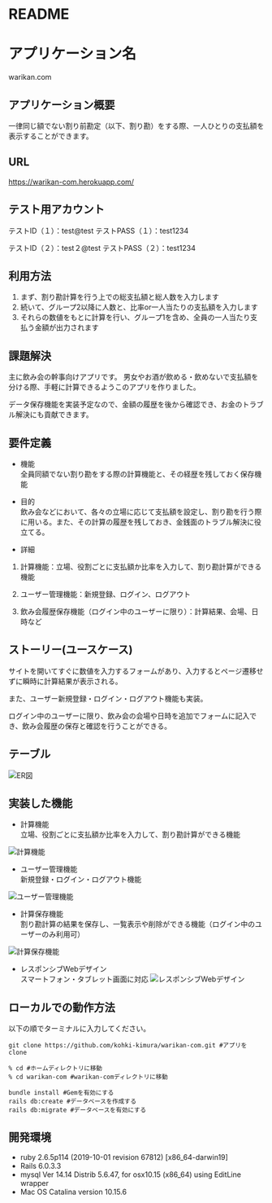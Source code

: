 # README


# アプリケーション名
warikan.com


## アプリケーション概要
一律同じ額でない割り前勘定（以下、割り勘）をする際、一人ひとりの支払額を表示することができます。

## URL
https://warikan-com.herokuapp.com/

## テスト用アカウント
テストID（１）：test@test
テストPASS（１）：test1234

テストID（２）：test２@test
テストPASS（２）：test1234

## 利用方法

1. まず、割り勘計算を行う上での総支払額と総人数を入力します
1. 続いて、グループ2以降に人数と、比率or一人当たりの支払額を入力します
1. それらの数値をもとに計算を行い、グループ1を含め、全員の一人当たり支払う金額が出力されます

## 課題解決

主に飲み会の幹事向けアプリです。
男女やお酒が飲める・飲めないで支払額を分ける際、手軽に計算できるようこのアプリを作りました。

データ保存機能を実装予定なので、金額の履歴を後から確認でき、お金のトラブル解決にも貢献できます。

## 要件定義

* 機能  
全員同額でない割り勘をする際の計算機能と、その経歴を残しておく保存機能

* 目的  
飲み会などにおいて、各々の立場に応じて支払額を設定し、割り勘を行う際に用いる。また、その計算の履歴を残しておき、金銭面のトラブル解決に役立てる。

* 詳細  
1. 計算機能：立場、役割ごとに支払額か比率を入力して、割り勘計算ができる機能

1. ユーザー管理機能：新規登録、ログイン、ログアウト

1. 飲み会履歴保存機能（ログイン中のユーザーに限り）：計算結果、会場、日時など

## ストーリー(ユースケース)

サイトを開いてすぐに数値を入力するフォームがあり、入力するとページ遷移せずに瞬時に計算結果が表示される。

また、ユーザー新規登録・ログイン・ログアウト機能も実装。

ログイン中のユーザーに限り、飲み会の会場や日時を追加でフォームに記入でき、飲み会履歴の保存と確認を行うことができる。

## テーブル

![ER図](https://user-images.githubusercontent.com/70509887/95564074-3b687280-0a59-11eb-871a-3606ce9daf35.png)

## 実装した機能
* 計算機能  
立場、役割ごとに支払額か比率を入力して、割り勘計算ができる機能

![計算機能](https://user-images.githubusercontent.com/70509887/97251586-83eea100-184b-11eb-8f7e-6504391c520a.gif)

* ユーザー管理機能  
新規登録・ログイン・ログアウト機能

![ユーザー管理機能](https://user-images.githubusercontent.com/70509887/97251598-881abe80-184b-11eb-9fb2-a68c2edf0b72.gif)

* 計算保存機能  
割り勘計算の結果を保存し、一覧表示や削除ができる機能（ログイン中のユーザーのみ利用可）

![計算保存機能](https://user-images.githubusercontent.com/70509887/97251632-98329e00-184b-11eb-8a46-1579481ab3d6.gif)

* レスポンシブWebデザイン  
スマートフォン・タブレット画面に対応
![レスポンシブWebデザイン](https://user-images.githubusercontent.com/70509887/97251639-99fc6180-184b-11eb-800e-03462b93044e.gif)


## ローカルでの動作方法

以下の順でターミナルに入力してください。

```
git clone https://github.com/kohki-kimura/warikan-com.git #アプリをclone

% cd #ホームディレクトリに移動
% cd warikan-com #warikan-comディレクトリに移動

bundle install #Gemを有効にする
rails db:create #データベースを作成する
rails db:migrate #データベースを有効にする
```

## 開発環境
* ruby 2.6.5p114 (2019-10-01 revision 67812) [x86_64-darwin19]
* Rails 6.0.3.3
* mysql  Ver 14.14 Distrib 5.6.47, for osx10.15 (x86_64) using  EditLine wrapper
* Mac OS Catalina version 10.15.6
